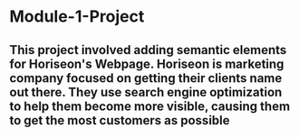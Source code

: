 # Module-1-Project

## This project involved adding semantic elements for Horiseon's Webpage. Horiseon is marketing company focused on getting their clients name out there. They use search engine optimization to help them become more visible, causing them to get the most customers as possible
